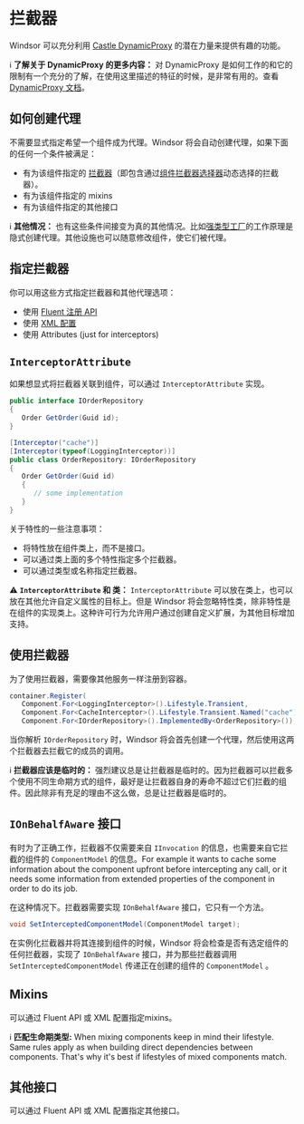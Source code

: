 # 拦截器

Windsor 可以充分利用 [Castle DynamicProxy](https://github.com/castleproject/Core) 的潜在力量来提供有趣的功能。

:information_source: **了解关于 DynamicProxy 的更多内容：** 对 DynamicProxy 是如何工作的和它的限制有一个充分的了解，在使用这里描述的特征的时候，是非常有用的。查看 [DynamicProxy 文档](https://github.com/castleproject/Core/blob/master/docs/dynamicproxy.md)。

## 如何创建代理

不需要显式指定希望一个组件成为代理。Windsor 将会自动创建代理，如果下面的任何一个条件被满足：

* 有为该组件指定的 [拦截器](https://github.com/castleproject/Core/blob/master/docs/dynamicproxy.md)（即包含通过[组件拦截器选择器](model-interceptors-selectors.md)动态选择的拦截器）。
* 有为该组件指定的 mixins
* 有为该组件指定的其他接口

:information_source: **其他情况：** 也有这些条件间接变为真的其他情况。比如[强类型工厂](typed-factory-facility.md)的工作原理是隐式创建代理。其他设施也可以随意修改组件，使它们被代理。

## 指定拦截器

你可以用这些方式指定拦截器和其他代理选项：

* 使用 [Fluent 注册 API](registering-interceptors-and-proxyoptions.md)
* 使用 [XML 配置](registering-components.md)
* 使用 Attributes (just for interceptors)

## `InterceptorAttribute`

如果想显式将拦截器关联到组件，可以通过 `InterceptorAttribute` 实现。

```csharp
public interface IOrderRepository
{
   Order GetOrder(Guid id);
}

[Interceptor("cache")]
[Interceptor(typeof(LoggingInterceptor))]
public class OrderRepository: IOrderRepository
{
   Order GetOrder(Guid id)
   {
      // some implementation
   }
}
```

关于特性的一些注意事项：

* 将特性放在组件类上，而不是接口。
* 可以通过类上面的多个特性指定多个拦截器。
* 可以通过类型或名称指定拦截器。

:warning: **`InterceptorAttribute` 和 类：** `InterceptorAttribute` 可以放在类上，也可以放在其他允许自定义属性的目标上。但是 Windsor 将会忽略特性类，除非特性是在组件的实现类上。这种许可行为允许用户通过创建自定义扩展，为其他目标增加支持。

## 使用拦截器

为了使用拦截器，需要像其他服务一样注册到容器。

```csharp
container.Register(
   Component.For<LoggingInterceptor>().Lifestyle.Transient,
   Component.For<CacheInterceptor>().Lifestyle.Transient.Named("cache"),
   Component.For<IOrderRepository>().ImplementedBy<OrderRepository>());
```

当你解析 `IOrderRepository` 时，Windsor 将会首先创建一个代理，然后使用这两个拦截器去拦截它的成员的调用。

:information_source: **拦截器应该是临时的：** 强烈建议总是让拦截器是临时的。因为拦截器可以拦截多个使用不同生命期方式的组件，最好是让拦截器自身的寿命不超过它们拦截的组件。因此除非有充足的理由不这么做，总是让拦截器是临时的。

## `IOnBehalfAware` 接口

有时为了正确工作，拦截器不仅需要来自 `IInvocation` 的信息，也需要来自它拦截的组件的 `ComponentModel` 的信息。For example it wants to cache some information about the component upfront before intercepting any call, or it needs some information from extended properties of the component in order to do its job.

在这种情况下。拦截器需要实现 `IOnBehalfAware` 接口，它只有一个方法。

```csharp
void SetInterceptedComponentModel(ComponentModel target);
```

在实例化拦截器并将其连接到组件的时候，Windsor 将会检查是否有选定组件的任何拦截器，实现了 `IOnBehalfAware` 接口，并为那些拦截器调用 `SetInterceptedComponentModel` 传递正在创建的组件的 `ComponentModel` 。

## Mixins

可以通过 Fluent API 或 XML 配置指定mixins。

:information_source: **匹配生命期类型:** When mixing components keep in mind their lifestyle. Same rules apply as when building direct dependencies between components. That's why it's best if lifestyles of mixed components match.

## 其他接口

可以通过 Fluent API 或 XML 配置指定其他接口。
